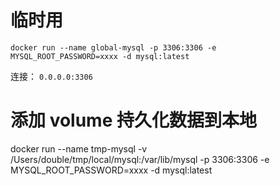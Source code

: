 
# 临时用

```
docker run --name global-mysql -p 3306:3306 -e MYSQL_ROOT_PASSWORD=xxxx -d mysql:latest
```

连接： `0.0.0.0:3306`


# 添加 volume 持久化数据到本地

docker run --name tmp-mysql -v /Users/double/tmp/local/mysql:/var/lib/mysql -p 3306:3306 -e MYSQL_ROOT_PASSWORD=xxxx -d mysql:latest


